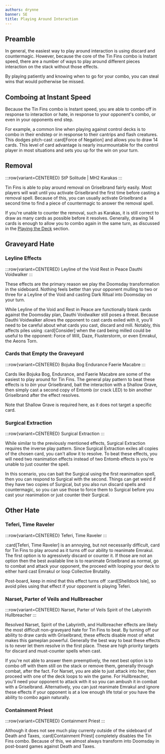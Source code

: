 ```yaml
---
authors: drynne
banner: SE
title: Playing Around Interaction
---
```


## Preamble

In general, the easiest way to play around interaction is using discard and
countermagic. However, because the core of the Tin Fins combo is Instant speed,
there are a number of ways to play around different pieces interaction on the
stack without those effects.

By playing patiently and knowing when to go for your combo, you can steal wins
that would potherwise be missed.

## Comboing at Instant Speed

Because the Tin Fins combo is Instant speed, you are able to combo off in
response to interaction or hate, in response to your opponent's combo, or even
in your opponents end step.

For example, a common line when playing against control decks is to combo in
their endstep or in response to their cantrips and flash creatures. This dodges
pitch-cast :card[Force of Negation] and allows you to draw 14 cards. This level
of card advantage is nearly insurmountable for the control player in most
situations and sets you up for the win on your turn.

## Removal

:::row{variant=CENTERED}
StP
Solitude | MH2
Karakas
:::

Tin Fins is able to play around removal on Griselbrand fairly easily. Most
players will wait until you activate Griselbrand the first time before casting a
removal spell. Because of this, you can usually activate Griselbrand a second
time to find a piece of countermagic to answer the removal spell.

If you're unable to counter the removal, such as Karakas, it is still correct to
draw as many cards as possible before it resolves. Generally, drawing 14 cards
is enough to allow you to combo again in the same turn, as discussed in the
[Playing the Deck](/entombsday/gameplay) section.

## Graveyard Hate

### Leyline Effects

:::row{variant=CENTERED}
Leyline of the Void
Rest in Peace
Dauthi Voidwalker
:::

These effects are the primary reason we play the Doomsday transformation in the
sideboard. Nothing feels better than your opponent mulling to two or three for a
Leyline of the Void and casting Dark Ritual into Doomsday on your turn.

While Leyline of the Void and Rest in Peace are functionally blank cards against
the Doomsday plan, Dauthi Voidwalker still poses a threat. Because Dauthi
Voidwalker allows the opponent to cast cards exiled with it, you'll need to be
careful about what cards you cast, discard and mill. Notably, this affects piles
using :card[Consider] when the card being milled could be useful to the
opponent: Force of Will, Daze, Flusterstorm, or even Emrakul, the Aeons Torn.

### Cards that Empty the Graveyard

:::row{variant=CENTERED}
Bojuka Bog
Endurance
Faerie Macabre
:::

Cards like Bojuka Bog, Endurance, and Faerie Macabre are some of the easiest to
play around for Tin Fins. The general play pattern to beat these effects is to
_bin_ your Griselbrand, bait the interaction with a Shallow Grave, then simply
cast a second copy of Entomb (or crack LED) to bin another Griselbrand after the
effect resolves.

Note that Shallow Grave is required here, as it does not target a specific card.

### Surgical Extraction

:::row{variant=CENTERED}
Surgical Extraction
:::

While similar to the previously mentioned effects, Surgical Extraction requires
the inverse play pattern. Since Surgical Extraction exiles all copies of the
chosen card, you can't allow it to resolve. To beat these effects, you will need
two reanimation effects instead of two Entomb effects is you're unable to just
counter the spell.

In this scenario, you can bait the Surgical using the first reanimation spell,
then you can respond to Surgical with the second. Things can get weird if they
have two copies of Surgical, but you also run discard spells and countermagic,
so you can use those to force them to Surgical before you cast your reanimation
or just counter their Surgical.

## Other Hate

### Teferi, Time Raveler

:::row{variant=CENTERED}
Teferi, Time Raveler
:::

:card[Teferi, Time Raveler] is an annoying, but not necessarily difficult, card
for Tin Fins to play around as it turns off our ability to reanimate Emrakul.
The first option is to agressively discard or counter it. If those are not an
option then the best available line is to reanimate Griselbrand as normal, go to
combat and attack your opponent, the proceed with looping your deck to either
hard cast Emrakul or loop Collective Brutality.

Post-board, keep in mind that this effect turns off :card[Shelldock Isle], so
avoid piles using that effect if your opponent is playing Teferi.

### Narset, Parter of Veils and Hullbreacher

:::row{variant=CENTERED}
Narset, Parter of Veils
Spirit of the Labyrinth
Hullbreacher
:::

Resolved Narset, Spirit of the Labyrinth, and Hullbreacher effects are likely
the most difficult non-graveyard hate for Tin Fins to beat. By turning off our
ability to draw cards with Griselbrand, these effects disable most of what makes
this gameplan powerful. Generally the best way to beat these effects is to never
let them resolve in the first place. These are high priority targets for discard
and must-counter spells when cast.

If you're not able to answer them preemptively, the next best option is to combo
off with them still on the stack or remove them, generally through combat, after
the fact. For Narset, you are able to just attack into her, then proceed with
one of the deck loops to win the game. For Hullbreacher, you'll need your
opponent to attack with it so you can ambush it in combat with a Griselbrand.
Alternatively, you can just reanimate Emrakul and ignore these effects if your
opponent is at a low enough life total or you have the ability to combo again
naturally.

### Containment Priest

:::row{variant=CENTERED}
Containment Priest
:::

Although it does not see much play currenty outside of the sideboard of Death
and Taxes, :card[Containment Priest] completely disables the Tin Fins combo.
Because of this, we almost always transform into Doomsday in post-board games
against Death and Taxes.

